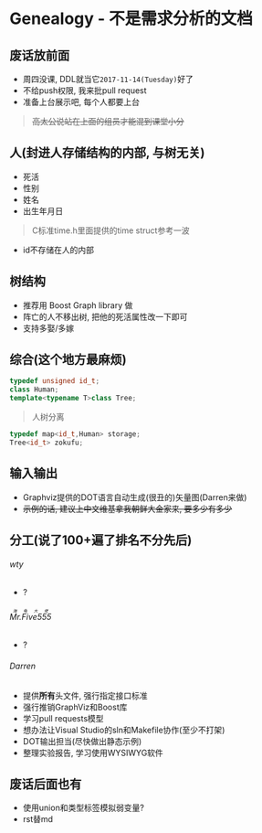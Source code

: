 # Genealogy - 不是需求分析的文档

## 废话放前面

* 周四没课, DDL就当它`2017-11-14(Tuesday)`好了
* 不给push权限, 我来批pull request
* 准备上台展示吧, 每个人都要上台
><del>高太公说站在上面的组员才能混到课堂小分</del>

## 人(封进人存储结构的内部, 与树无关)

* 死活
* 性别
* 姓名
* 出生年月日
>C标准time.h里面提供的time struct参考一波

* id不存储在人的内部


## 树结构

* 推荐用 Boost Graph library 做
* 阵亡的人不移出树, 把他的死活属性改一下即可
* 支持多娶/多嫁

## 综合(这个地方最麻烦)

```c++
typedef unsigned id_t;
class Human;
template<typename T>class Tree;
```
>人树分离

```c++
typedef map<id_t,Human> storage;
Tree<id_t> zokufu;
```

## 输入输出

* Graphviz提供的DOT语言自动生成(很丑的)矢量图(Darren来做)
* <del>示例的话, 建议上中文维基拿我朝鲜大金家来, 要多少有多少</del>

## 分工(说了100+遍了排名不分先后)

###### wty

* ?

###### <ruby>Mr.Five555<rt>海龟大佬</rt></ruby>

* ?

###### Darren

* 提供**所有**头文件, 强行指定接口标准
* 强行推销GraphViz和Boost库
* 学习pull requests模型
* 想办法让Visual Studio的sln和Makefile协作(至少不打架)
* DOT输出担当(尽快做出静态示例)
* 整理实验报告, 学习使用WYSIWYG软件

## 废话后面也有

* 使用union和类型标签模拟弱变量?
* rst替md





